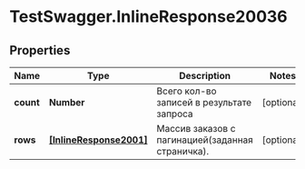 # TestSwagger.InlineResponse20036

## Properties

Name | Type | Description | Notes
------------ | ------------- | ------------- | -------------
**count** | **Number** | Всего кол-во записей в результате запроса | [optional] 
**rows** | [**[InlineResponse2001]**](InlineResponse2001.md) | Массив заказов c пагинацией(заданная страничка). | [optional] 



